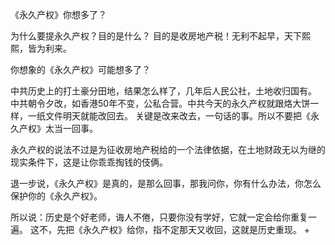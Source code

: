 《永久产权》你想多了？

为什么要提永久产权？目的是什么？
目的是收房地产税！无利不起早，天下熙熙，皆为利来。

你想象的《永久产权》可能想多了？

中共历史上的打土豪分田地，结果怎么样了，几年后人民公社，土地收归国有。
中共朝令夕改，如香港50年不变，公私合营。中共今天的永久产权就跟烙大饼一样，一纸文件明天就能改回去。
关键是改来改去，一句话的事。所以不要把《永久产权》太当一回事。

永久产权的说法不过是为征收房地产税给的一个法律依据，在土地财政无以为继的现实条件下，这是让你乖乖掏钱的伎俩。

退一步说，《永久产权》是真的，是那么回事，那我问你，你有什么办法，你怎么保护你的《永久产权》。

所以说：历史是个好老师，诲人不倦，只要你没有学好，它就一定会给你重复一遍。
这不，先把《永久产权》给你，指不定那天又收回，这就是历史重现。
+